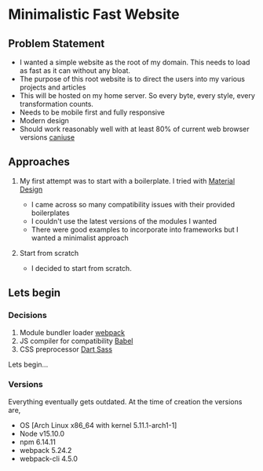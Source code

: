 # Minimalistic Fast Website

## Problem Statement

* I wanted a simple website as the root of my domain. This needs to load as fast as it can without any bloat. 
* The purpose of this root website is to direct the users into my various projects and articles
* This will be hosted on my home server. So every byte, every style, every transformation counts.
* Needs to be mobile first and fully responsive
* Modern design
* Should work reasonably well with at least 80% of current web browser versions [caniuse](https://caniuse.com/)

## Approaches

1. My first attempt was to start with a boilerplate. I tried with [Material Design](https://material.io/design)
   - I came across so many compatibility issues with their provided boilerplates
   - I couldn't use the latest versions of the modules I wanted
   - There were good examples to incorporate into frameworks but I wanted a minimalist approach
   
2. Start from scratch
   - I decided to start from scratch. 
   
## Lets begin

### Decisions

1. Module bundler loader [webpack](https://webpack.js.org/concepts/)
2. JS compiler for compatibility [Babel](https://babeljs.io/)
3. CSS preprocessor [Dart Sass](https://sass-lang.com/dart-sass)

Lets begin...

### Versions

Everything eventually gets outdated. At the time of creation the versions are,

* OS [Arch Linux x86_64 with kernel 5.11.1-arch1-1]
* Node v15.10.0
* npm 6.14.11
* webpack 5.24.2
* webpack-cli 4.5.0